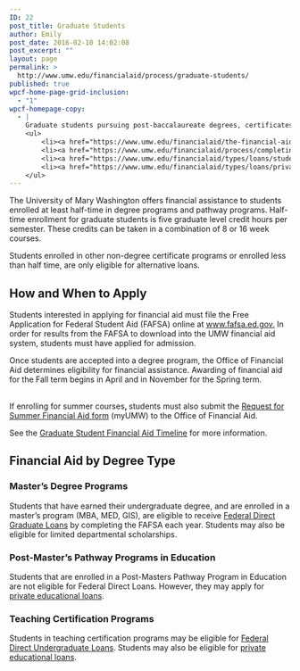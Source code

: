 ```yaml
---
ID: 22
post_title: Graduate Students
author: Emily
post_date: 2016-02-10 14:02:08
post_excerpt: ""
layout: page
permalink: >
  http://www.umw.edu/financialaid/process/graduate-students/
published: true
wpcf-home-page-grid-inclusion:
  - "1"
wpcf-homepage-copy:
  - |
    Graduate students pursuing post-baccalaureate degrees, certificates, and licensing have different financial aid requirements and options.
    <ul>
    	<li><a href="https://www.umw.edu/financialaid/the-financial-aid-process/timelines/graduate-student/">Graduate Student Timeline</a></li>
    	<li><a href="https://www.umw.edu/financialaid/process/completing-the-fafsa/">Completing the FAFSA</a></li>
    	<li><a href="https://www.umw.edu/financialaid/types/loans/student-loans/">Federal Direct Student Loans</a></li>
    	<li><a href="https://www.umw.edu/financialaid/types/loans/private/">Private Educational Loans</a></li>
    </ul>
---
```

The University of Mary Washington offers financial assistance to students enrolled at least half-time in degree programs and pathway programs. Half-time enrollment for graduate students is five graduate level credit hours per semester. These credits can be taken in a combination of 8 or 16 week courses.

Students enrolled in other non-degree certificate programs or enrolled less than half time, are only eligible for alternative loans.
<h2>How and When to Apply</h2>
Students interested in applying for financial aid must file the Free Application for Federal Student Aid (FAFSA) online at <a href="http://www.fafsa.ed.gov/">www.fafsa.ed.gov.</a> In order for results from the FAFSA to download into the UMW financial aid system, students must have applied for admission.

Once students are accepted into a degree program, the Office of Financial Aid determines eligibility for financial assistance. Awarding of financial aid for the Fall term begins in April and in November for the Spring term. <strong>                                                                  </strong>

If enrolling for summer courses<strong>, </strong>students must also submit the <a href="https://orgsync.com/115365/forms">Request for Summer Financial Aid form</a> (myUMW) to the Office of Financial Aid.

See the <a href="http://www.umw.edu/financialaid/process/timelines/graduate-student/">Graduate Student Financial Aid Timeline</a> for more information.
<h2>Financial Aid by Degree Type</h2>
<h3>Master’s Degree Programs</h3>
Students that have earned their undergraduate degree, and are enrolled in a master’s program (MBA, MED, GIS), are eligible to receive <a href="http://www.umw.edu/financialaid/types/loans/student-loans/">Federal Direct Graduate Loans</a> by completing the FAFSA each year. Students may also be eligible for limited departmental scholarships.
<h3>Post-Master’s Pathway Programs in Education</h3>
Students that are enrolled in a Post-Masters Pathway Program in Education are not eligible for Federal Direct Loans. However, they may apply for <a href="http://www.umw.edu/financialaid/types/loans/private/">private educational loans</a>.
<h3>Teaching Certification Programs</h3>
Students in teaching certification programs may be eligible for <a href="http://www.umw.edu/financialaid/types/loans/student-loans/">Federal Direct Undergraduate Loans</a>. Students may also be eligible for <a href="http://www.umw.edu/financialaid/types/loans/private/">private educational loans</a>.